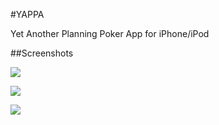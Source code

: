 #YAPPA

Yet Another Planning Poker App for iPhone/iPod


##Screenshots

![](http://richardf.github.io/YAPPA/images/deckDefault.png)

![](http://richardf.github.io/YAPPA/images/card.png)

![](http://richardf.github.io/YAPPA/images/settings.png)
